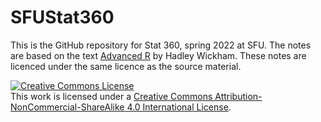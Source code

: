 # SFUStat360

This is the GitHub repository for Stat 360, spring 2022 at SFU.
The notes are based on the text [Advanced R](https://adv-r.hadley.nz/)
by Hadley Wickham. These notes are licenced under the same licence
as the source material.

<a rel="license" href="http://creativecommons.org/licenses/by-nc-sa/4.0/"><img alt="Creative Commons License" style="border-width:0" src="https://i.creativecommons.org/l/by-nc-sa/4.0/88x31.png" /></a><br />This work is licensed under a <a rel="license" href="http://creativecommons.org/licenses/by-nc-sa/4.0/">Creative Commons Attribution-NonCommercial-ShareAlike 4.0 International License</a>.

